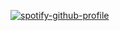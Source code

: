 [![spotify-github-profile](https://spotify-github-profile.vercel.app/api/view?uid=9abfrr6k3wflel0i5qbetetts&cover_image=true&theme=novatorem&show_offline=true&background_color=121212&interchange=true&bar_color=53b14f&bar_color_cover=true)](https://spotify-github-profile.vercel.app/api/view?uid=9abfrr6k3wflel0i5qbetetts&redirect=true)

